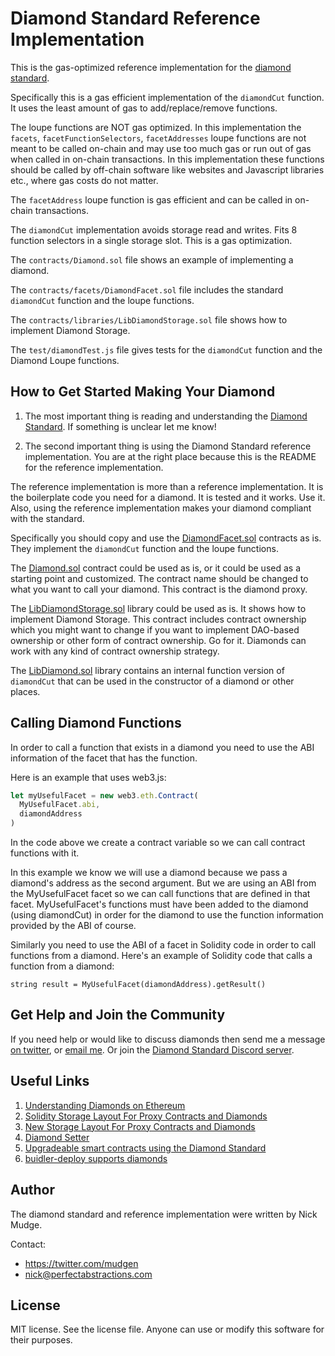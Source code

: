 # Diamond Standard Reference Implementation
This is the gas-optimized reference implementation for the [diamond standard](https://github.com/ethereum/EIPs/issues/2535).

Specifically this is a gas efficient implementation of the `diamondCut` function. It uses the least amount of gas to add/replace/remove functions.

The loupe functions are NOT gas optimized. In this implementation the `facets`, `facetFunctionSelectors`, `facetAddresses` loupe functions are not meant to be called on-chain and may use too much gas or run out of gas when called in on-chain transactions.  In this implementation these functions should be called by off-chain software like websites and Javascript libraries etc., where gas costs do not matter.

The `facetAddress` loupe function is gas efficient and can be called in on-chain transactions.
 
The `diamondCut` implementation avoids storage read and writes. Fits 8 function selectors in a single storage slot. This is a gas optimization. 

The `contracts/Diamond.sol` file shows an example of implementing a diamond. 

The `contracts/facets/DiamondFacet.sol` file includes the standard `diamondCut` function and the loupe functions.

The `contracts/libraries/LibDiamondStorage.sol` file shows how to implement Diamond Storage.

The `test/diamondTest.js` file gives tests for the `diamondCut` function and the Diamond Loupe functions.

## How to Get Started Making Your Diamond

1. The most important thing is reading and understanding the [Diamond Standard](https://github.com/ethereum/EIPs/issues/2535). If something is unclear let me know!

2. The second important thing is using the Diamond Standard reference implementation. You are at the right place because this is the README for the reference implementation.

The reference implementation is more than a reference implementation. It is the boilerplate code you need for a diamond. It is tested and it works. Use it. Also, using the reference implementation makes your diamond compliant with the standard.

Specifically you should copy and use the [DiamondFacet.sol](https://github.com/mudgen/Diamond/blob/master/contracts/facets/DiamondFacet.sol) contracts as is. They implement the `diamondCut` function and the loupe functions.

The [Diamond.sol](https://github.com/mudgen/Diamond/blob/master/contracts/Diamond.sol) contract could be used as is, or it could be used as a starting point and customized. The contract name should be changed to what you want to call your diamond. This contract is the diamond proxy.

The [LibDiamondStorage.sol](https://github.com/mudgen/Diamond/blob/master/contracts/libraries/LibDiamondStorage.sol) library could be used as is. It shows how to implement Diamond Storage. This contract includes contract ownership which you might want to change if you want to implement DAO-based ownership or other form of contract ownership. Go for it. Diamonds can work with any kind of contract ownership strategy.

The [LibDiamond.sol](https://github.com/mudgen/Diamond/blob/master/contracts/libraries/LibDiamond.sol) library contains an internal function version of `diamondCut` that can be used in the constructor of a diamond or other places.

## Calling Diamond Functions

In order to call a function that exists in a diamond you need to use the ABI information of the facet that has the function.

Here is an example that uses web3.js:

```javascript
let myUsefulFacet = new web3.eth.Contract(
  MyUsefulFacet.abi, 
  diamondAddress
)
```
In the code above we create a contract variable so we can call contract functions with it.

In this example we know we will use a diamond because we pass a diamond's address as the second argument. But we are using an ABI from the MyUsefulFacet facet so we can call functions that are defined in that facet. MyUsefulFacet's functions must have been added to the diamond (using diamondCut) in order for the diamond to use the function information provided by the ABI of course.

Similarly you need to use the ABI of a facet in Solidity code in order to call functions from a diamond. Here's an example of Solidity code that calls a function from a diamond:

```solidity
string result = MyUsefulFacet(diamondAddress).getResult()
``` 

## Get Help and Join the Community

If you need help or would like to discuss diamonds then send me a message [on twitter](https://twitter.com/mudgen), or [email me](mailto:nick@perfectabstractions.com). Or join the [Diamond Standard Discord server](https://discord.gg/kQewPw2).

## Useful Links

1. [Understanding Diamonds on Ethereum](https://dev.to/mudgen/understanding-diamonds-on-ethereum-1fb)
2. [Solidity Storage Layout For Proxy Contracts and Diamonds](https://medium.com/1milliondevs/solidity-storage-layout-for-proxy-contracts-and-diamonds-c4f009b6903)
3. [New Storage Layout For Proxy Contracts and Diamonds](https://medium.com/1milliondevs/new-storage-layout-for-proxy-contracts-and-diamonds-98d01d0eadb)
4. [Diamond Setter](https://github.com/lampshade9909/DiamondSetter)
5. [Upgradeable smart contracts using the Diamond Standard](https://hiddentao.com/archives/2020/05/28/upgradeable-smart-contracts-using-diamond-standard)
6. [buidler-deploy supports diamonds](https://github.com/wighawag/buidler-deploy/)


## Author
The diamond standard and reference implementation were written by Nick Mudge.

Contact:

* https://twitter.com/mudgen
* nick@perfectabstractions.com

## License

MIT license. See the license file.
Anyone can use or modify this software for their purposes.
